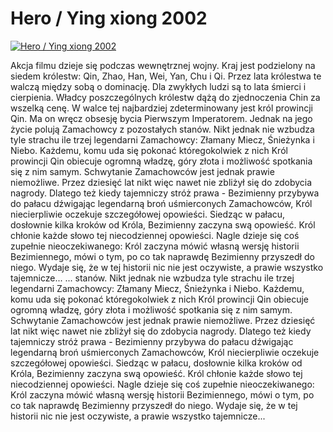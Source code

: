 Hero / Ying xiong 2002 
=============
[![Hero / Ying xiong 2002 ](http://vidos.pl/images/player.gif)](http://vidos.pl/hero-ying-xiong-2002)

 Akcja filmu dzieje się podczas wewnętrznej wojny. Kraj jest podzielony na siedem królestw: Qin, Zhao, Han, Wei, Yan, Chu i Qi. Przez lata królestwa te walczą między sobą o dominację. Dla zwykłych ludzi są to lata śmierci i cierpienia. Władcy poszczególnych królestw dążą do zjednoczenia Chin za wszelką cenę. W walce tej najbardziej zdeterminowany jest król prowincji Qin. Ma on wręcz obsesję bycia Pierwszym Imperatorem. Jednak na jego życie polują Zamachowcy z pozostałych stanów. Nikt jednak nie wzbudza tyle strachu ile trzej legendarni Zamachowcy: Złamany Miecz, Śnieżynka i Niebo. Każdemu, komu uda się pokonać któregokolwiek z nich Król prowincji Qin obiecuje ogromną władzę, góry złota i możliwość spotkania się z nim samym. Schwytanie Zamachowców jest jednak prawie niemożliwe. Przez dziesięć lat nikt więc nawet nie zbliżył się do zdobycia nagrody. Dlatego też kiedy tajemniczy stróż prawa - Bezimienny przybywa do pałacu dźwigając legendarną broń uśmierconych Zamachowców, Król niecierpliwie oczekuje szczegółowej opowieści. Siedząc w pałacu, dosłownie kilka kroków od Króla, Bezimienny zaczyna swą opowieść. Król chłonie każde słowo tej niecodziennej opowieści. Nagle dzieje się coś zupełnie nieoczekiwanego: Król zaczyna mówić własną wersję historii Bezimiennego, mówi o tym, po co tak naprawdę Bezimienny przyszedł do niego. Wydaje się, że w tej historii nic nie jest oczywiste, a prawie wszystko tajemnicze...   ... stanów. Nikt jednak nie wzbudza tyle strachu ile trzej legendarni Zamachowcy: Złamany Miecz, Śnieżynka i Niebo. Każdemu, komu uda się pokonać któregokolwiek z nich Król prowincji Qin obiecuje ogromną władzę, góry złota i możliwość spotkania się z nim samym. Schwytanie Zamachowców jest jednak prawie niemożliwe. Przez dziesięć lat nikt więc nawet nie zbliżył się do zdobycia nagrody. Dlatego też kiedy tajemniczy stróż prawa - Bezimienny przybywa do pałacu dźwigając legendarną broń uśmierconych Zamachowców, Król niecierpliwie oczekuje szczegółowej opowieści. Siedząc w pałacu, dosłownie kilka kroków od Króla, Bezimienny zaczyna swą opowieść. Król chłonie każde słowo tej niecodziennej opowieści. Nagle dzieje się coś zupełnie nieoczekiwanego: Król zaczyna mówić własną wersję historii Bezimiennego, mówi o tym, po co tak naprawdę Bezimienny przyszedł do niego. Wydaje się, że w tej historii nic nie jest oczywiste, a prawie wszystko tajemnicze...
